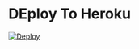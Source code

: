 # DEploy To Heroku
[![Deploy](https://www.herokucdn.com/deploy/button.svg)](https://heroku.com/deploy?template=https://github.com/kaildavid/cloudupload)
